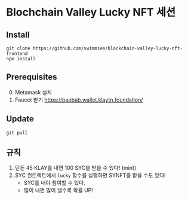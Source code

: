 # Blochchain Valley Lucky NFT 세션

## Install
```
git clone https://github.com/swimmiee/blockchain-valley-lucky-nft-frontend
npm install
```

## Prerequisites
0. Metamask 설치
1. Faucet 받기 https://baobab.wallet.klaytn.foundation/

## Update
```
git pull
```

## 규칙
1. 단돈 45 KLAY를 내면 100 SYC을 받을 수 있다! (mint)
2. SYC 컨트랙트에서 `lucky` 함수를 실행하면 SYNFT를 받을 수도 있다!
    - SYC를 내야 참여할 수 있다.
    - 많이 내면 많이 낼수록 확률 UP!
